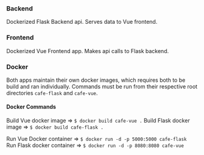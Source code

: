 ### Backend
Dockerized Flask Backend api.  Serves data to Vue frontend.

### Frontend
Dockerized Vue Frontend app.  Makes api calls to Flask backend.

### Docker
Both apps maintain their own docker images, which requires both to be build and ran individually.  Commands must be run from their respective root directories `cafe-flask` and `cafe-vue`.

#### Docker Commands
Build Vue docker image => `$ docker build cafe-vue .`
Build Flask docker image => `$ docker build cafe-flask .`

Run Vue Docker container => `$ docker run -d -p 5000:5000 cafe-flask `
Run Flask docker container => `$ docker run -d -p 8080:8080 cafe-vue `